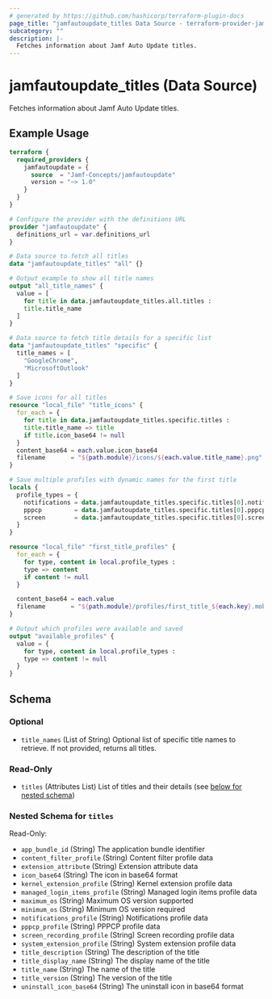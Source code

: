 ```yaml
---
# generated by https://github.com/hashicorp/terraform-plugin-docs
page_title: "jamfautoupdate_titles Data Source - terraform-provider-jamfautoupdate"
subcategory: ""
description: |-
  Fetches information about Jamf Auto Update titles.
---
```


# jamfautoupdate_titles (Data Source)

Fetches information about Jamf Auto Update titles.

## Example Usage

```terraform
terraform {
  required_providers {
    jamfautoupdate = {
      source  = "Jamf-Concepts/jamfautoupdate"
      version = "~> 1.0"
    }
  }
}

# Configure the provider with the definitions URL
provider "jamfautoupdate" {
  definitions_url = var.definitions_url
}

# Data source to fetch all titles
data "jamfautoupdate_titles" "all" {}

# Output example to show all title names
output "all_title_names" {
  value = [
    for title in data.jamfautoupdate_titles.all.titles :
    title.title_name
  ]
}

# Data source to fetch title details for a specific list
data "jamfautoupdate_titles" "specific" {
  title_names = [
    "GoogleChrome",
    "MicrosoftOutlook"
  ]
}

# Save icons for all titles
resource "local_file" "title_icons" {
  for_each = {
    for title in data.jamfautoupdate_titles.specific.titles :
    title.title_name => title
    if title.icon_base64 != null
  }
  content_base64 = each.value.icon_base64
  filename       = "${path.module}/icons/${each.value.title_name}.png"
}

# Save multiple profiles with dynamic names for the first title
locals {
  profile_types = {
    notifications = data.jamfautoupdate_titles.specific.titles[0].notifications_profile
    pppcp         = data.jamfautoupdate_titles.specific.titles[0].pppcp_profile
    screen        = data.jamfautoupdate_titles.specific.titles[0].screen_recording_profile
  }
}

resource "local_file" "first_title_profiles" {
  for_each = {
    for type, content in local.profile_types :
    type => content
    if content != null
  }

  content_base64 = each.value
  filename       = "${path.module}/profiles/first_title_${each.key}.mobileconfig"
}

# Output which profiles were available and saved
output "available_profiles" {
  value = {
    for type, content in local.profile_types :
    type => content != null
  }
}
```

<!-- schema generated by tfplugindocs -->
## Schema

### Optional

- `title_names` (List of String) Optional list of specific title names to retrieve. If not provided, returns all titles.

### Read-Only

- `titles` (Attributes List) List of titles and their details (see [below for nested schema](#nestedatt--titles))

<a id="nestedatt--titles"></a>
### Nested Schema for `titles`

Read-Only:

- `app_bundle_id` (String) The application bundle identifier
- `content_filter_profile` (String) Content filter profile data
- `extension_attribute` (String) Extension attribute data
- `icon_base64` (String) The icon in base64 format
- `kernel_extension_profile` (String) Kernel extension profile data
- `managed_login_items_profile` (String) Managed login items profile data
- `maximum_os` (String) Maximum OS version supported
- `minimum_os` (String) Minimum OS version required
- `notifications_profile` (String) Notifications profile data
- `pppcp_profile` (String) PPPCP profile data
- `screen_recording_profile` (String) Screen recording profile data
- `system_extension_profile` (String) System extension profile data
- `title_description` (String) The description of the title
- `title_display_name` (String) The display name of the title
- `title_name` (String) The name of the title
- `title_version` (String) The version of the title
- `uninstall_icon_base64` (String) The uninstall icon in base64 format
